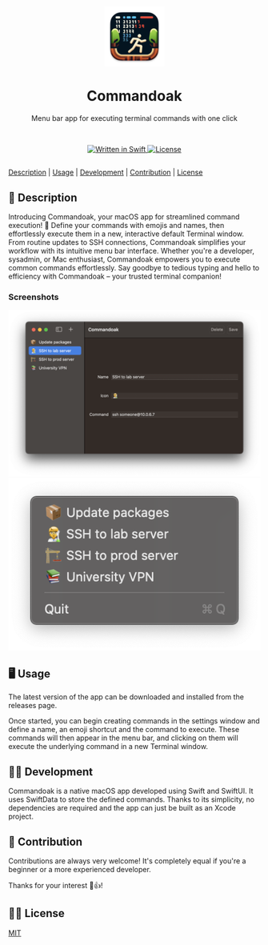<p align="center">
    <img src=".github/.media/logo.png" width="120" height="120" alt="Commandoak app logo">
</p>

<h1 align="center">Commandoak</h1>
<p align="center">Menu bar app for executing terminal commands with one click</p>

<br>

<p align="center">
    <a href="https://github.com/jarne/commandoak">
        <img src="https://img.shields.io/badge/language-Swift-orange" alt="Written in Swift">
    </a>
    <a href="https://github.com/jarne/commandoak/blob/master/LICENSE">
        <img src="https://img.shields.io/github/license/jarne/commandoak.svg" alt="License">
    </a>
</p>

##

[Description](#-description) | [Usage](#-usage) | [Development](#-development) | [Contribution](#-contribution) | [License](#%EF%B8%8F-license)

## 📙 Description

Introducing Commandoak, your macOS app for streamlined command execution! 🚀
Define your commands with emojis and names, then effortlessly execute them in a new, interactive default Terminal window.
From routine updates to SSH connections, Commandoak simplifies your workflow with its intuitive menu bar interface.
Whether you're a developer, sysadmin, or Mac enthusiast, Commandoak empowers you to execute common commands effortlessly.
Say goodbye to tedious typing and hello to efficiency with Commandoak – your trusted terminal companion!

### Screenshots

<img src=".github/.media/screenshot_settings.png" alt="Settings window screenshot where commands can be defined">

<img src=".github/.media/screenshot_menu_bar.png" alt="Screenshot of the menu bar interface to execute commands">

## 🖥 Usage

The latest version of the app can be downloaded and installed from the releases page.

Once started, you can begin creating commands in the settings window and define a name, an emoji shortcut
and the command to execute.
These commands will then appear in the menu bar, and clicking on them will execute
the underlying command in a new Terminal window.

## 🧑‍💻 Development

Commandoak is a native macOS app developed using Swift and SwiftUI.
It uses SwiftData to store the defined commands.
Thanks to its simplicity, no dependencies are required and the app can just be built as an Xcode project.

## 🙋‍ Contribution

Contributions are always very welcome! It's completely equal if you're a beginner or a more experienced developer.

Thanks for your interest 🎉👍!

## 👨‍⚖️ License

[MIT](https://github.com/jarne/commandoak/blob/master/LICENSE)
